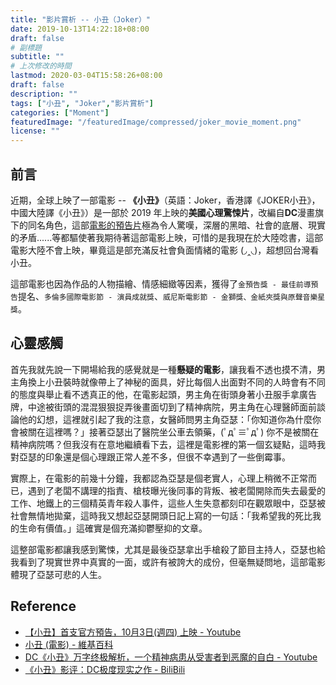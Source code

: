 ```yaml
---
title: "影片賞析 -- 小丑（Joker）"
date: 2019-10-13T14:22:18+08:00
draft: false
# 副標題
subtitle: ""
# 上次修改的時間
lastmod: 2020-03-04T15:58:26+08:00
draft: false
description: ""
tags: ["小丑", "Joker","影片賞析"]
categories: ["Moment"]
featuredImage: "/featuredImage/compressed/joker_movie_moment.png"
license: ""
---
```

<!--2019/10/13 edited by Huang Po-Hsun-->

## 前言

近期，全球上映了一部電影 -- **《小丑》**（英語：Joker，香港譯《JOKER小丑》，中國大陸譯《小丑》）是一部於 2019 年上映的**美國心理驚悚片**，改編自**DC**漫畫旗下的同名角色，這部[電影的預告片](https://www.youtube.com/watch?v=Y-agB7JbQM8)極為令人驚嘆，深層的黑暗、社會的底層、現實的矛盾......等都驅使著我期待著這部電影上映，可惜的是我現在於大陸唸書，這部電影大陸不會上映，畢竟這是部充滿反社會負面情緒的電影 (◞‸◟)，超想回台灣看小丑。

這部電影也因為作品的人物描繪、情感細緻等因素，獲得了`金預告獎 - 最佳前導預告`提名、`多倫多國際電影節 - 演員成就獎`、`威尼斯電影節 - 金獅獎、金紙夾獎與原聲音樂星獎`。

## 心靈感觸

首先我就先說一下開場給我的感覺就是一種**懸疑的電影**，讓我看不透也摸不清，男主角換上小丑裝時就像帶上了神秘的面具，好比每個人出面對不同的人時會有不同的態度與舉止看不透真正的他，在電影起頭，男主角在街頭身著小丑服手拿廣告牌，中途被街頭的混混狠狠捉弄後畫面切到了精神病院，男主角在心理醫師面前談論他的幻想，這裡就引起了我的注意，女醫師問男主角亞瑟：「你知道你為什麼你會被關在這裡嗎？」接著亞瑟出了醫院坐公車去領藥，(ﾟдﾟ≡ﾟдﾟ) 你不是被關在精神病院嗎？但我沒有在意地繼續看下去，這裡是電影裡的第一個玄疑點，這時我對亞瑟的印象還是個心理跟正常人差不多，但很不幸遇到了一些倒霉事。

實際上，在電影的前幾十分鐘，我都認為亞瑟是個老實人，心理上稍微不正常而已，遇到了老闆不講理的指責、槍枝曝光後同事的背叛、被老闆開除而失去最愛的工作、地鐵上的三個精英青年殺人事件，這些人生失意都刻印在觀眾眼中，亞瑟被社會無情地拋棄，這時我又想起亞瑟開頭日記上寫的一句話：「我希望我的死比我的生命有價值。」這確實是個充滿抑鬱壓抑的文章。

這整部電影都讓我感到驚悚，尤其是最後亞瑟拿出手槍殺了節目主持人，亞瑟也給我看到了現實世界中真實的一面，或許有被誇大的成份，但毫無疑問地，這部電影體現了亞瑟可悲的人生。

## Reference

- [【小丑】首支官方預告，10月3日(週四) 上映 - Youtube](https://www.youtube.com/watch?v=Y-agB7JbQM8)
- [小丑 (電影) - 維基百科](https://zh.wikipedia.org/wiki/%E5%B0%8F%E4%B8%91_(%E9%9B%BB%E5%BD%B1))
- [DC《小丑》万字终极解析，一个精神病患从受害者到恶魔的自白 - Youtube](https://www.youtube.com/watch?v=RGRENu5JuLQ)
- [《小丑》影评：DC极度现实之作 - BiliBili](https://www.bilibili.com/video/av70333798?share_medium=android&share_source=qq&bbid=XZ786F777596DCC9E821B48BF9C6B81E41809&ts=1571056513378)